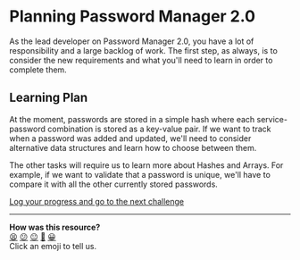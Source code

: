 # Planning Password Manager 2.0

As the lead developer on Password Manager 2.0, you have a lot of responsibility and a large backlog of work. The first step, as always, is to consider the new requirements and what you'll need to learn in order to complete them.

## Learning Plan

At the moment, passwords are stored in a simple hash where each service-password combination is stored as a key-value pair. If we want to track when a password was added and updated, we'll need to consider alternative data structures and learn how to choose between them.

The other tasks will require us to learn more about Hashes and Arrays. For example, if we want to validate that a password is unique, we'll have to compare it with all the other currently stored passwords.


[Log your progress and go to the next challenge](https://makers-event-logger.herokuapp.com/?event=01_planning.md&redirect=chapter3/02_choosing_a_data_structure_i.md)

<!-- BEGIN GENERATED SECTION DO NOT EDIT -->

---

**How was this resource?**  
[😫](https://airtable.com/shrUJ3t7KLMqVRFKR?prefill_Repository=makersacademy/ruby_foundations&prefill_File=chapter3/01_planning.md&prefill_Sentiment=😫) [😕](https://airtable.com/shrUJ3t7KLMqVRFKR?prefill_Repository=makersacademy/ruby_foundations&prefill_File=chapter3/01_planning.md&prefill_Sentiment=😕) [😐](https://airtable.com/shrUJ3t7KLMqVRFKR?prefill_Repository=makersacademy/ruby_foundations&prefill_File=chapter3/01_planning.md&prefill_Sentiment=😐) [🙂](https://airtable.com/shrUJ3t7KLMqVRFKR?prefill_Repository=makersacademy/ruby_foundations&prefill_File=chapter3/01_planning.md&prefill_Sentiment=🙂) [😀](https://airtable.com/shrUJ3t7KLMqVRFKR?prefill_Repository=makersacademy/ruby_foundations&prefill_File=chapter3/01_planning.md&prefill_Sentiment=😀)  
Click an emoji to tell us.

<!-- END GENERATED SECTION DO NOT EDIT -->
